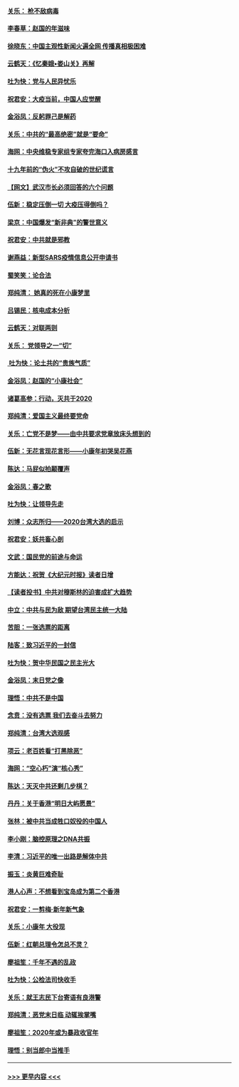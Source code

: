 #### [关乐： 枪不敌病毒](../pages/nsc993/n11826746.md?t=01281222) 
#### [李春草：赵国的年滋味](../pages/nsc993/n11826321.md?t=01281222) 
#### [徐晓东：中国主观性新闻火遍全网 传播真相极困难](../pages/nsc993/n11826508.md?t=01281222) 
#### [云鹤天：《忆秦娥▪娄山关》再解](../pages/nsc993/n11824682.md?t=01281222) 
#### [吐为快：党与人民异忧乐](../pages/nsc993/n11824660.md?t=01281222) 
#### [祝君安：大疫当前，中国人应觉醒](../pages/nsc993/n11821946.md?t=01281222) 
#### [金浴凤：反躬罪己是解药](../pages/nsc993/n11820280.md?t=01281222) 
#### [关乐：中共的“最高绝密”就是“要命”](../pages/nsc993/n11816946.md?t=01281222) 
#### [海网：中央维稳专家组专家夸完海口入病房感言](../pages/nsc993/n11815138.md?t=01281222) 
#### [十九年前的“伪火”不攻自破的世纪谎言](../pages/nsc993/n11813238.md?t=01281222) 
#### [【网文】武汉市长必须回答的六个问题](../pages/nsc993/n11813848.md?t=01281222) 
#### [伍新：稳定压倒一切 大疫压得倒吗？](../pages/nsc993/n11812634.md?t=01281222) 
#### [梁京：中国爆发“新非典”的警世意义](../pages/nsc993/n11812554.md?t=01281222) 
#### [祝君安：中共就是邪教](../pages/nsc993/n11812431.md?t=01281222) 
#### [谢燕益：新型SARS疫情信息公开申请书](../pages/nsc993/n11808840.md?t=01281222) 
#### [蜀笑笑：论合法](../pages/nsc993/n11808064.md?t=01281222) 
#### [郑纯清： 她真的死在小康梦里](../pages/nsc993/n11806623.md?t=01281222) 
#### [吕锡民：核电成本分析](../pages/nsc993/n11806284.md?t=01281222) 
#### [云鹤天：对联两则](../pages/nsc993/n11805957.md?t=01281222) 
#### [关乐： 党领导之一“切”](../pages/nsc993/n11804505.md?t=01281222) 
#### [ 吐为快：论土共的“贵族气质”](../pages/nsc993/n11804490.md?t=01281222) 
#### [金浴凤：赵国的“小康社会”](../pages/nsc993/n11804452.md?t=01281222) 
#### [诸葛高参：行动，灭共于2020](../pages/nsc993/n11804120.md?t=01281222) 
#### [郑纯清：爱国主义最终要党命](../pages/nsc993/n11802197.md?t=01281222) 
#### [关乐：亡党不是梦——由中共要求党章放床头想到的](../pages/nsc993/n11802156.md?t=01281222) 
#### [伍新：无花言现花言形——小康年初哭吴花燕](../pages/nsc993/n11800044.md?t=01281222) 
#### [陈达：马屁似拍颠覆声](../pages/nsc993/n11800010.md?t=01281222) 
#### [金浴凤：春之歌](../pages/nsc993/n11797687.md?t=01281222) 
#### [吐为快：让领导先走](../pages/nsc993/n11797512.md?t=01281222) 
#### [刘博：众志所归——2020台湾大选的启示](../pages/nsc993/n11796878.md?t=01281222) 
#### [祝君安：妖共畜心剖](../pages/nsc993/n11794273.md?t=01281222) 
#### [文武：国民党的前途与命运](../pages/nsc993/n11794198.md?t=01281222) 
#### [方能达：祝贺《大纪元时报》读者日增](../pages/nsc993/n11793807.md?t=01281222) 
#### [【读者投书】中共对穆斯林的迫害成扩大趋势](../pages/nsc993/n11791371.md?t=01281222) 
#### [中立：中共与民为敌 期望台湾民主统一大陆](../pages/nsc993/n11790392.md?t=01281222) 
#### [苦胆：一张选票的距离](../pages/nsc993/n11788914.md?t=01281222) 
#### [陆客：致习近平的一封信](../pages/nsc993/n11788867.md?t=01281222) 
#### [吐为快：贺中华民国之民主光大](../pages/nsc993/n11788618.md?t=01281222) 
#### [金浴凤：末日党之像](../pages/nsc993/n11787475.md?t=01281222) 
#### [理悟：中共不是中国](../pages/nsc993/n11787463.md?t=01281222) 
#### [念贲：没有选票  我们去奋斗去努力](../pages/nsc993/n11787398.md?t=01281222) 
#### [郑纯清：台湾大选观感](../pages/nsc993/n11786210.md?t=01281222) 
#### [项云：老百姓看“打黑除恶”](../pages/nsc993/n11785398.md?t=01281222) 
#### [海网：“空心朽”演“核心秀”](../pages/nsc993/n11783874.md?t=01281222) 
#### [陈达：天灭中共还剩几步棋？](../pages/nsc993/n11783719.md?t=01281222) 
#### [丹丹：关于香港“明日大屿愿景”](../pages/nsc993/n11783273.md?t=01281222) 
#### [张林：被中共当成牲口奴役的中国人](../pages/nsc993/n11782397.md?t=01281222) 
#### [李小刚：脑控原理之DNA共振](../pages/nsc993/n11780962.md?t=01281222) 
#### [李清：习近平的唯一出路是解体中共](../pages/nsc993/n11780866.md?t=01281222) 
#### [振玉：炎黄巨难奇耻](../pages/nsc993/n11779632.md?t=01281222) 
#### [港人心声：不想看到宝岛成为第二个香港](../pages/nsc993/n11778817.md?t=01281222) 
#### [祝君安：一剪梅‧新年新气象](../pages/nsc993/n11776340.md?t=01281222) 
#### [关乐：小康年 大役现](../pages/nsc993/n11774213.md?t=01281222) 
#### [伍新：红朝总理令怎总不灵？](../pages/nsc993/n11770813.md?t=01281222) 
#### [廖祖笙：千年不遇的乱政](../pages/nsc993/n11770373.md?t=01281222) 
#### [吐为快：公检法司快收手](../pages/nsc993/n11770359.md?t=01281222) 
#### [关乐：就王志民下台寄语有良港警](../pages/nsc993/n11769903.md?t=01281222) 
#### [郑纯清：恶党末日临 动辄挨掌嘴](../pages/nsc993/n11769356.md?t=01281222) 
#### [廖祖笙：2020年或为暴政收官年](../pages/nsc993/n11768216.md?t=01281222) 
#### [理悟：别当郎中当推手](../pages/nsc993/n11768243.md?t=01281222) 

----
#### [ >>> 更早内容 <<< ](../indexes/nsc993-earlier.md)
